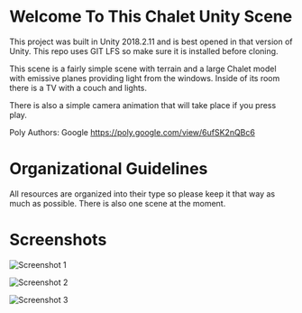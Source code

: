 # Welcome To This Chalet Unity Scene

This project was built in Unity 2018.2.11 and is best opened in that version of Unity. This repo uses GIT LFS so make sure it is installed before cloning.

This scene is a fairly simple scene with terrain and a large Chalet model with emissive planes providing light from the windows. Inside of its room there is a TV with a couch and lights.

There is also a simple camera animation that will take place if you press play.

Poly Authors: Google https://poly.google.com/view/6ufSK2nQBc6

# Organizational Guidelines
All resources are organized into their type so please keep it that way as much as possible. There is also one scene at the moment.

# Screenshots

![Screenshot 1](/Screenshots/s1.png)

![Screenshot 2](/Screenshots/s2.png)

![Screenshot 3](/Screenshots/s3.png)

